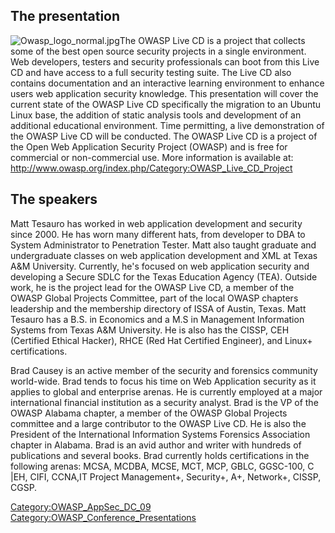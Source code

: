 ## The presentation

![Owasp_logo_normal.jpg](Owasp_logo_normal.jpg
"Owasp_logo_normal.jpg")The OWASP Live CD is a project that collects
some of the best open source security projects in a single environment.
Web developers, testers and security professionals can boot from this
Live CD and have access to a full security testing suite. The Live CD
also contains documentation and an interactive learning environment to
enhance users web application security knowledge. This presentation will
cover the current state of the OWASP Live CD specifically the migration
to an Ubuntu Linux base, the addition of static analysis tools and
development of an additional educational environment. Time permitting, a
live demonstration of the OWASP Live CD will be conducted. The OWASP
Live CD is a project of the Open Web Application Security Project
(OWASP) and is free for commercial or non-commercial use. More
information is available at:
<http://www.owasp.org/index.php/Category:OWASP_Live_CD_Project>

## The speakers

Matt Tesauro has worked in web application development and security
since 2000. He has worn many different hats, from developer to DBA to
System Administrator to Penetration Tester. Matt also taught graduate
and undergraduate classes on web application development and XML at
Texas A\&M University. Currently, he's focused on web application
security and developing a Secure SDLC for the Texas Education Agency
(TEA). Outside work, he is the project lead for the OWASP Live CD, a
member of the OWASP Global Projects Committee, part of the local OWASP
chapters leadership and the membership directory of ISSA of Austin,
Texas. Matt Tesauro has a B.S. in Economics and a M.S in Management
Information Systems from Texas A\&M University. He is also has the
CISSP, CEH (Certified Ethical Hacker), RHCE (Red Hat Certified
Engineer), and Linux+ certifications.

Brad Causey is an active member of the security and forensics community
world-wide. Brad tends to focus his time on Web Application security as
it applies to global and enterprise arenas. He is currently employed at
a major international financial institution as a security analyst. Brad
is the VP of the OWASP Alabama chapter, a member of the OWASP Global
Projects committee and a large contributor to the OWASP Live CD. He is
also the President of the International Information Systems Forensics
Association chapter in Alabama. Brad is an avid author and writer with
hundreds of publications and several books. Brad currently holds
certifications in the following arenas: MCSA, MCDBA, MCSE, MCT, MCP,
GBLC, GGSC-100, C |EH, CIFI, CCNA,IT Project Management+, Security+, A+,
Network+, CISSP, CGSP.

[Category:OWASP_AppSec_DC_09](Category:OWASP_AppSec_DC_09 "wikilink")
[Category:OWASP_Conference_Presentations](Category:OWASP_Conference_Presentations "wikilink")